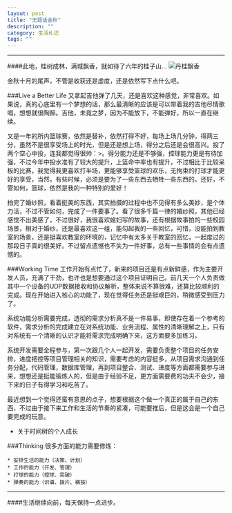 ```yaml
---
layout: post
title: "无题话金秋"
description: ""
category: 生活札记
tags: ""
---
```

***  

####此地，桂树成林，满城飘香，就如待了六年的桂子山... 
![丹桂飘香](http://oldmo.github.io/images/2014/1026/guihua.jpg)  

金秋十月的尾声，不管是收获还是虚度，还是依然写下点什么吧。

###Live a Better Life
又拿起吉他弹了几天，还是喜欢这种感觉，非常喜欢。如果说，真的心底里有一个梦想的话，那么最清晰的应该是可以带着我的吉他尽情歌唱，想想就很陶醉。吉他，未竟之梦，因为不能放下，不能弹好，所以一直在继续。  

又是一年的所内篮球赛，依然是替补，依然打得不好，每场上场几分钟，得两三分，虽然不是很享受场上的时光，但是还是想上场，得分之后还是会很高兴。投了两个空心中投，连我都觉得很帅：>。得分能力还是不够强，控球能力更是有待加强，不过今年中投水准有了较大的提升，上篮命中率也有提升，不过相比于比较呆板的比赛，我觉得我更喜欢打半场，更能够享受篮球的欢乐，无拘束的打球才能更好的享受，当然，有些时候，必须是要为了一些东西去牺牲一些东西的。还好，不管如何，篮球，依然是我的一种特别的爱好！  

拍完了婚纱照，看着挺美的东西，其实拍摄的过程中也不见得有多么美妙，是个体力活，不过不管如何，完成了一件要事了。看了很多千篇一律的婚纱照，其他已经感觉不出美感了，不过很好，我很喜欢媳妇写的故事，还有根据故事拍的一些校园场景，相对于婚纱，还是最喜欢这一组，能勾起我的一些回忆，可惜，没能拍到教室的场景，还是挺喜欢教室的环境的，记忆中有太多关于教室的回忆，一起度过的那段日子真的很美好。不过留点遗憾也不失为一件好事，总有一些事情的会有点遗憾的。



###Working Time
工作开始有点忙了，新来的项目还是有点新鲜感，作为主要开发人员，充满了干劲，也许也是想要通过这个项目证明自己。前几天一个人负责做其中一个设备的UDP数据接收和协议解析，整体来说不算很难，还算比较顺利的完成。现在开始进入核心的功能了，现在觉得任务还是挺艰巨的，稍微感受到压力了。

系统功能分析需要完成，透彻的需求分析真不是一件易事，即使存在着一个参考的软件，需求分析的完成建立在对系统功能、业务流程、属性的清晰理解之上，只有对系统有一个清晰的认识才能将需求完成明确下来，这方面要多加练习。   
 
系统开发需要全程参与，第一次跟几个人一起开发，需要负责整个项目的任务安排，进度把控等项目管理相关的知识，需要考虑的内容挺多，从项目需求沟通到任务分配，代码管理，数据库管理，再到项目整合、测试、进度等方面都需要参与进来，想想还是挺能锻炼人的，但是由于经验不足，更方面需要费的功夫不会少，接下来的日子有得学习和吃苦了。  


最近想到一个觉得还蛮有意思的点子，想要根据这个做一个真正的属于自己的东西，不过由于接下来工作和生活的节奏的紧凑，可能要推后，但是这会是一个自己要完成的玩意。

* 关于时间树的个人成长


###Thinking
很多方面的能力需要修炼： 
 
    * 安排生活的能力（决策、计划）  
    * 工作的能力（开发、管理）  
	* 打球的能力（控球、突破）  
	* 弹奏的能力（识谱、拨片、横按）

***  

####生活继续向前，每天保持一点进步。